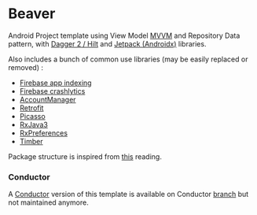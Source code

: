 # Beaver

Android Project template using View Model [MVVM](https://developer.android.com/topic/libraries/architecture/index.html) and Repository Data pattern, with [Dagger 2 / Hilt](https://github.com/google/dagger) and [Jetpack (Androidx)](https://developer.android.com/jetpack/) libraries.

Also includes a bunch of common use libraries (may be easily replaced or removed) :
- [Firebase app indexing](https://firebase.google.com/docs/app-indexing/)
- [Firebase crashlytics](https://firebase.google.com/docs/crashlytics/)
- [AccountManager](https://developer.android.com/reference/android/accounts/AccountManager.html)
- [Retrofit](https://github.com/square/retrofit)
- [Picasso](https://github.com/square/picasso)
- [RxJava3](https://github.com/ReactiveX/RxJava)
- [RxPreferences](https://github.com/f2prateek/rx-preferences)
- [Timber](https://github.com/JakeWharton/timber)

Package structure is inspired from [this](https://overflow.buffer.com/2016/09/26/android-rethinking-package-structure/) reading.

### Conductor

A [Conductor](https://github.com/bluelinelabs/Conductor) version of this template is available on Conductor [branch](https://github.com/SamYStudiO/beaver/tree/conductor) but not maintained anymore.
